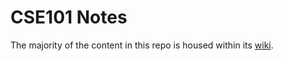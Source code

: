 # CSE101 Notes

The majority of the content in this repo is housed within its [wiki](https://github.com/wyatt-avilla/cse101-notes/wiki).
